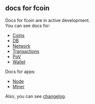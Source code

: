 ## docs for fcoin

 Docs for fcoin are in active development.  
 You can see docs for: 

 - [Coins](coins.md)
 - [DB](db.md)
 - [Network](net.md)
 - [Transactions](transaction.md)
 - [PoV](PoV.md)
 - [Wallet](wallet.md)

Docs for apps:
 - [Node](app/node.md)
 - [Miner](app/miner.md)

Also, you can see [changelog](changelog.md).


